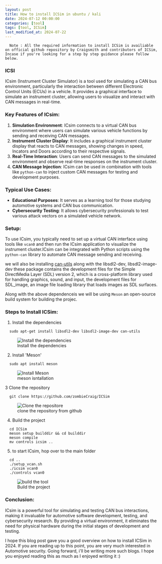 ```yaml
---
layout: post
title: How to install ICSim in ubuntu / kali 
date: 2024-07-12 00:00:00
categories: [tool]
tags: [tool, ICSim]
last_modified_at: 2024-07-22
---
```


```
  Note : All the required information to install ICSim is availiable on official github repository by Craigsmith and contributors of ICSim, Incase if you're looking for a step by step guidance please follow below. 
```
### ICSI

ICsim (Instrument Cluster Simulator) is a tool used for simulating a CAN bus environment, particularly the interaction between different Electronic Control Units (ECUs) in a vehicle. It provides a graphical interface to simulate an instrument cluster, allowing users to visualize and interact with CAN messages in real-time.

### Key Features of ICsim:
1. **Simulation Environment**: ICsim connects to a virtual CAN bus environment where users can simulate various vehicle functions by sending and receiving CAN messages.
2. **Instrument Cluster Display**: It includes a graphical instrument cluster display that reacts to CAN messages, showing changes in speed, Incators and Doors according to their respective signals.
3. **Real-Time Interaction**: Users can send CAN messages to the simulated environment and observe real-time responses on the instrument cluster.
4. **CAN Message Injection**: ICsim can be used in combination with tools like `python-can` to inject custom CAN messages for testing and development purposes.

### Typical Use Cases:
- **Educational Purposes**: It serves as a learning tool for those studying automotive systems and CAN bus communication.
- **Cybersecurity Testing**: It allows cybersecurity professionals to test various attack vectors on a simulated vehicle network.

### Setup:
To use ICsim, you typically need to set up a virtual CAN interface using tools like `vcan0` and then run the ICsim application to visualize the instrument cluster.ICsim can be integrated with Python scripts using the `python-can` library to automate CAN message sending and receiving. 

we will also be installing [can-utils](https://github.com/linux-can/can-utils) along with the libsdl2-dev, libsdl2-image-dev these package contains the development files for the Simple DirectMedia Layer (SDL) version 2, which is a cross-platform library used for handling graphics, sound, and input, the development files for SDL_image, an image file loading library that loads images as SDL surfaces.

Along with the above dependenceis we will be using `Meson` an open-source build system for building the projec.

### Steps to Install ICSim:

1. Install the dependencies
  ```
    sudo apt-get install libsdl2-dev libsdl2-image-dev can-utils
  ```
  <figure>
    <img src="\assets\img\blogs\2024-07-22\depedecies" alt="Install the dependencies">
    <figcaption>Install the dependencies</figcaption>
  </figure>

2. Install 'Meson'
  ```
    sudo apt install meson
  ```
  <figure>
    <img src="\assets/img/blogs/2024-07-22/meson" alt="Install Meson">
    <figcaption>meson isntallation</figcaption>
  </figure>

3 Clone the repository
  ```
    git clone https://github.com/zombieCraig/ICSim
  ```
  <figure>
    <img src="\assets/img/blogs/2024-07-22/repo" 
      alt="Clone the repositore">
    <figcaption>clone the repository from github</figcaption>
  </figure>

4. Build the project
  ```
    cd ICSim 
    meson setup builddir && cd builddir
    meson compile
    mv controls icsim ..
  ```

5. to start ICsim, hop over to the main folder

  ```
    cd ..
    ./setup_vcan.sh
    ./icsim vcan0
    ./controls vcan0
  ```
  <figure>
    <img src="\assets/img/blogs/2024-07-22/setup" 
      alt="build the tool">
    <figcaption>Build the project</figcaption>
  </figure>

### Conclusion:
ICsim is a powerful tool for simulating and testing CAN bus interactions, making it invaluable for automotive software development, testing, and cybersecurity research. By providing a virtual environment, it eliminates the need for physical hardware during the initial stages of development and testing.

I hope this blog post gave you a good overview on how to install ICSim in 2024. If you are reading up to this point, you are very much interested in Automotive security. Going forward, i'll be writing more such blogs. I hope you enjoyed reading this as much as I enjoyed writing it :)